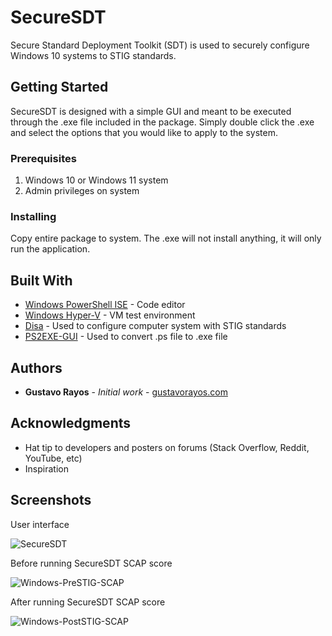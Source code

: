 # SecureSDT

Secure Standard Deployment Toolkit (SDT) is used to securely configure Windows 10 systems to STIG standards.

## Getting Started

SecureSDT is designed with a simple GUI and meant to be executed through the .exe file included in the package. Simply double click the .exe and select the options that you would like to apply to the system. 

### Prerequisites

1) Windows 10 or Windows 11 system
2) Admin privileges on system

### Installing

Copy entire package to system. The .exe will not install anything, it will only run the application.

## Built With

* [Windows PowerShell ISE](https://www.microsoft.com/en-us/) - Code editor
* [Windows Hyper-V](https://www.microsoft.com/en-us/) - VM test environment
* [Disa](https://www.disa.mil/) - Used to configure computer system with STIG standards
* [PS2EXE-GUI](https://gallery.technet.microsoft.com/scriptcenter/PS2EXE-GUI-Convert-e7cb69d5) - Used to convert .ps file to .exe file

## Authors

* **Gustavo Rayos** - *Initial work* - [gustavorayos.com](https://www.gustavorayos.com)

## Acknowledgments

* Hat tip to developers and posters on forums (Stack Overflow, Reddit, YouTube, etc)
* Inspiration

## Screenshots

User interface

![SecureSDT](https://github.com/gustavorayos/SecureSDT/assets/8792052/ec06ccfc-cd51-4513-acde-a8816331710f)

Before running SecureSDT SCAP score

![Windows-PreSTIG-SCAP](https://github.com/gustavorayos/SecureSDT/assets/8792052/1f8de440-72b9-40c2-941f-c780595e3048)

After running SecureSDT SCAP score

![Windows-PostSTIG-SCAP](https://github.com/gustavorayos/SecureSDT/assets/8792052/fa12b7c4-bdb6-4e19-ae08-4925a1afa7fa)

